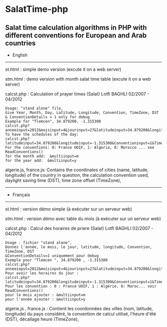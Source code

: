 # SalatTime-php
Salat time calculation algorithms in PHP with different conventions for European and Arab countries
------------------------------------------
- English
------------------------------------------
st.html			: simple demo version	(excute it on a web server)

stm.html		: demo version with month salat time table	(excute it on a web server)

calcst.php	: Calculation of prayer times (Salat) Lotfi BAGHLI 02/2007 - 04/2012

	Usage: "stand alone" file,
	Give Year, Month, Day, Latitude, Longitude, Convention, TimeZone, DST
	& ConventionDetails = 1 only for debug
	Example for "Tlemcen", 34.879200, -1.315300
	calcst.php?anneeinput=2012&moisinput=4&jourinput=27&latitudeinput=34.879200&longitudeinput=-1.315300&Conventioninput=1&Timezoneinput=1&DSTinput=0
	To have the schedules of the day:
	calcst.php?latitudeinput=34.879200&longitudeinput=-1.315300&Conventioninput=1&Timezoneinput=1&DSTinput=0
	For the conventions: 0: France UOIF, 1: Algeria, 8: Morocco ... see ReadConventions()
	for the month add:  &multiinput=m
	for the year add:  &multiinput=y

algerie.js, france.js: Contains the coordinates of cities (name, latitude, longitude) of the country in question, the calculation convention used, daylight saving time (DST), time zone offset (TimeZone),

------------------------------------------
- Français
------------------------------------------
st.html			:	version démo simple (à exécuter sur un serveur web)

stm.html		: version démo avec table du mois (à exécuter sur un serveur web)

calcst.php	:	Calcul des horaires de priere (Salat) Lotfi BAGHLI 02/2007 - 04/2012

	Usage : fichier "stand alone",
	Donnez l'année, le mois, le jour, latitude, longitude, Convention, TimeZone, DST
	&ConventionDetails=1 uniquement pour debug
	Exemple pour "Tlemcen ", 34.879200 , -1.315300
	calcst.php?anneeinput=2012&moisinput=4&jourinput=27&latitudeinput=34.879200&longitudeinput=-1.315300&Conventioninput=1&Timezoneinput=1&DSTinput=0
	Pour avoir les horaires du jour :
	calcst.php?latitudeinput=34.879200&longitudeinput=-1.315300&Conventioninput=1&Timezoneinput=1&DSTinput=0
	Pour les convention : 0 : France UOIF, 1 : Algérie, 8: Maroc... voir ReadConventions()
	pour le mois ajouter : &multiinput=m
	pour l'année ajouter : &multiinput=y
algerie.js , france.js : Contient les coordonnées des villes (nom, latitude, longitude) du pays considéré, la convention de calcul utilisé, l'heure d'été (DST), décallage heure (TimeZone), 
			
